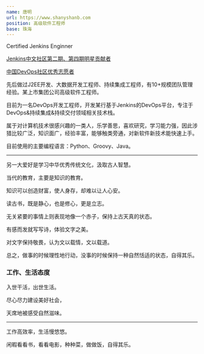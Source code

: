 ```yaml
---
name: 唐明
url: https://www.shanyshanb.com
position: 高级软件工程师
base: 珠海
---
```


Certified Jenkins Enginner

[Jenkins中文社区第二期、第四期明星贡献者](https://jenkins-zh.cn/about/star-plan/)

[中国DevOps社区优秀志愿者](https://mp.weixin.qq.com/s/P9kqOk5024aGTHAvNAG_5Q)

先后做过J2EE开发、大数据开发工程师、持续集成工程师，有10+规模团队管理经验。某上市集团公司高级软件工程师。

目前为一名DevOps开发工程师，开发某行基于Jenkins的DevOps平台，专注于DevOps&持续集成&持续交付领域相关技术栈。

属于对计算机技术很感兴趣的一类人，乐学善思，喜欢研究，学习能力强，因此涉猎比较广泛，知识面广，经验丰富，能够触类旁通，对新软件新技术能快速上手。

目前使用的主要编程语言：Python、Groovy、Java。

---

另一大爱好是学习中华优秀传统文化，汲取古人智慧。

当代的教育，主要是知识的教育。

知识可以创造财富，使人身存，却难以让人心安。

读古书，既是静心，也是修心，更是立志。

无关紧要的事情上则表现地像一个赤子，保持上古天真的状态。

有感而发就写写诗，体验文字之美。

对文字保持敬畏，认为文以载情，文以载道。

总之，做事的时候理性地行动，没事的时候保持一种自然恬适的状态，自得其乐。

### 工作、生活态度

入世干活，出世生活。

尽心尽力建设美好社会，

天席地被感受自然滋味。

---

工作高效率，生活慢悠悠。

闲暇看看书，看看电影，种种菜，做做饭，自得其乐。